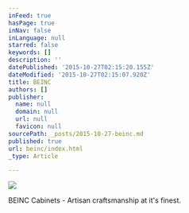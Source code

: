 ```yaml
---
inFeed: true
hasPage: true
inNav: false
inLanguage: null
starred: false
keywords: []
description: ''
datePublished: '2015-10-27T02:15:20.155Z'
dateModified: '2015-10-27T02:15:07.920Z'
title: BEINC
authors: []
publisher:
  name: null
  domain: null
  url: null
  favicon: null
sourcePath: _posts/2015-10-27-beinc.md
published: true
url: beinc/index.html
_type: Article

---
```

![](https://the-grid-user-content.s3-us-west-2.amazonaws.com/74859b85-bb80-4a0e-9cf3-05ec148e0ffd.png)

BEINC Cabinets - Artisan craftsmanship at it's finest.